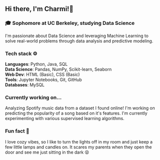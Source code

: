 ## Hi there, I'm Charmi!👋
### 🎓 Sophomore at UC Berkeley, studying Data Science
I'm passionate about Data Science and leveraging Machine Learning to solve real-world problems through data analysis and predictive modeling.

### Tech stack ⚙️
**Languages**: Python, Java, SQL\
**Data Science**: Pandas, NumPy, Scikit-learn, Seaborn\
**Web Dev**: HTML (Basic), CSS (Basic)\
**Tools**: Jupyter Notebooks, Git, GitHub\
**Databases**: MySQL

### Currently working on...
Analyzing Spotify music data from a dataset I found online! I'm working on predicting the popularity of a song based on it's features. I'm currently experimenting with various supervised learning algorithms.

### Fun fact 🤭
I love cozy vibes, so I like to turn the lights off in my room and just keep a few little lamps and candles on. It scares my parents when they open the door and see me just sitting in the dark 😝
